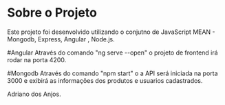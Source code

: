 
# Sobre o Projeto
Este projeto foi desenvolvido utilizando o conjutno de JavaScript MEAN - Mongodb, Express, Angular , Node.js.

#Angular
Através do comando "ng serve --open" o projeto de frontend irá rodar na porta 4200.

#Mongodb
Através do comando "npm start" o a API será iniciada na porta 3000 e exibirá as informações dos produtos e usuarios cadastrados.

Adriano dos Anjos.
